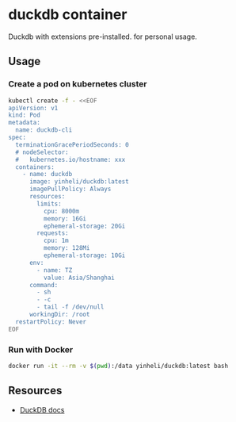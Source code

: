 # duckdb container

Duckdb with extensions pre-installed. for personal usage. 

## Usage

### Create a pod on kubernetes cluster

```bash
kubectl create -f - <<EOF
apiVersion: v1
kind: Pod
metadata:
  name: duckdb-cli
spec:
  terminationGracePeriodSeconds: 0
  # nodeSelector:
  #   kubernetes.io/hostname: xxx
  containers:
    - name: duckdb
      image: yinheli/duckdb:latest
      imagePullPolicy: Always
      resources:
        limits:
          cpu: 8000m
          memory: 16Gi
          ephemeral-storage: 20Gi
        requests:
          cpu: 1m
          memory: 128Mi
          ephemeral-storage: 10Gi
      env:
        - name: TZ
          value: Asia/Shanghai
      command:
        - sh
        - -c
        - tail -f /dev/null
      workingDir: /root
  restartPolicy: Never
EOF
```

### Run with Docker 

```bash
docker run -it --rm -v $(pwd):/data yinheli/duckdb:latest bash
```

## Resources

- [DuckDB docs](https://duckdb.org/docs/)